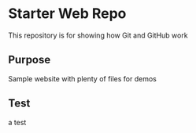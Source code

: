 # Starter Web Repo

This repository is for showing how Git and GitHub work

## Purpose

Sample website with plenty of files for demos

## Test

a test
